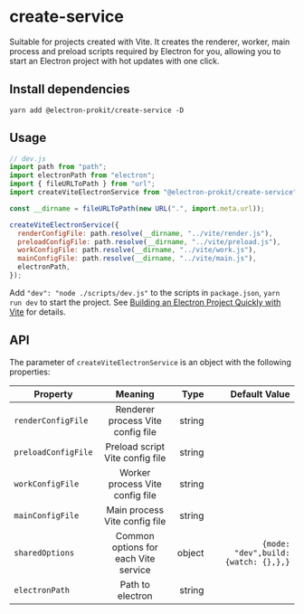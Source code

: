 # create-service

Suitable for projects created with Vite. It creates the renderer, worker, main process and preload scripts required by Electron for you, allowing you to start an Electron project with hot updates with one click.

## Install dependencies

`yarn add @electron-prokit/create-service -D`

## Usage

```javascript
// dev.js
import path from "path";
import electronPath from "electron";
import { fileURLToPath } from "url";
import createViteElectronService from "@electron-prokit/create-service";

const __dirname = fileURLToPath(new URL(".", import.meta.url));

createViteElectronService({
  renderConfigFile: path.resolve(__dirname, "../vite/render.js"),
  preloadConfigFile: path.resolve(__dirname, "../vite/preload.js"),
  workConfigFile: path.resolve(__dirname, "../vite/work.js"),
  mainConfigFile: path.resolve(__dirname, "../vite/main.js"),
  electronPath,
});
```

Add `"dev": "node ./scripts/dev.js"` to the scripts in `package.json`, `yarn run dev` to start the project. See <a href="https://xutaotaotao.github.io/electron-prokit/tutorials/create-vite-electron-service.html" target="_blank">Building an Electron Project Quickly with Vite</a> for details.

## API

The parameter of `createViteElectronService` is an object with the following properties:

| Property            |               Meaning                |   Type |                       Default Value |
| ------------------- | :----------------------------------: | -----: | ----------------------------------: |
| `renderConfigFile`  |  Renderer process Vite config file   | string |                                     |
| `preloadConfigFile` |   Preload script Vite config file    | string |                                     |
| `workConfigFile`    |   Worker process Vite config file    | string |                                     |
| `mainConfigFile`    |    Main process Vite config file     | string |                                     |
| `sharedOptions`     | Common options for each Vite service | object | `{mode: "dev",build:{watch: {},},}` |
| `electronPath`      |           Path to electron           | string |                                     |
